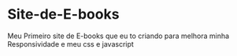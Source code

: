 # Site-de-E-books
Meu Primeiro site de E-books que eu to criando para melhora minha Responsividade e meu css e javascript 

